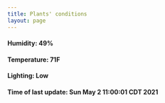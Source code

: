 ```yaml
---
title: Plants' conditions
layout: page
---
```



#### Humidity: 49%
#### Temperature: 71F
#### Lighting: Low
#### Time of last update: Sun May  2 11:00:01 CDT 2021
